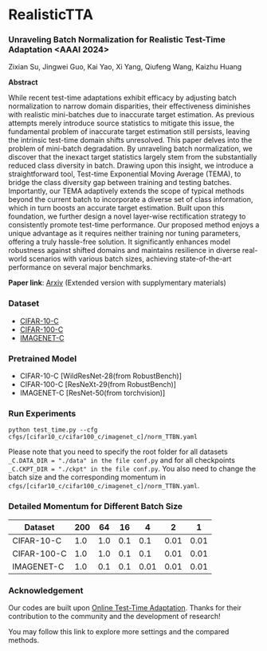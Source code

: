 # RealisticTTA

### Unraveling Batch Normalization for Realistic Test-Time Adaptation <AAAI 2024> 
Zixian Su, Jingwei Guo, Kai Yao, Xi Yang, Qiufeng Wang,  Kaizhu Huang

**Abstract**

While recent test-time adaptations exhibit efficacy by adjusting batch normalization to narrow domain disparities, their effectiveness diminishes with realistic mini-batches due to inaccurate target estimation. As previous attempts merely introduce source statistics to mitigate this issue, the fundamental problem of inaccurate target estimation still persists, leaving the intrinsic test-time domain shifts unresolved. This paper delves into the problem of mini-batch degradation. By unraveling batch normalization, we discover that the inexact target statistics largely stem from the substantially reduced class diversity in batch. Drawing upon this insight, we introduce a straightforward tool, Test-time Exponential Moving Average (TEMA), to bridge the class diversity gap between training and testing batches. Importantly, our TEMA adaptively extends the scope of typical methods beyond the current batch to incorporate a diverse set of class information, which in turn boosts an accurate target estimation. Built upon this foundation, we further design a novel layer-wise rectification strategy to consistently promote test-time performance.
Our proposed method enjoys a unique advantage as it requires neither training nor tuning parameters, offering a truly hassle-free solution. It significantly enhances model robustness against shifted domains and maintains resilience in diverse real-world scenarios with various batch sizes, achieving state-of-the-art performance on several major benchmarks.

**Paper link**: [Arxiv](https://arxiv.org/abs/2312.09486) (Extended version with supplymentary materials)

### Dataset

* [CIFAR-10-C](https://zenodo.org/record/2535967#.ZBiI7NDMKUk)
* [CIFAR-100-C](https://zenodo.org/records/3555552#.ZBiJA9DMKUk)
* [IMAGENET-C](https://zenodo.org/records/2235448#.Yj2RO_co_mF)

### Pretrained Model
* CIFAR-10-C [WildResNet-28(from RobustBench)]
* CIFAR-100-C [ResNeXt-29(from RobustBench)]
* IMAGENET-C [ResNet-50(from torchvision)]

### Run Experiments
``python test_time.py --cfg cfgs/[cifar10_c/cifar100_c/imagenet_c]/norm_TTBN.yaml``

Please note that you need to specify the root folder for all datasets `_C.DATA_DIR = "./data" in the file conf.py` and  for all checkpoints `_C.CKPT_DIR = "./ckpt" in the file conf.py`. You also need to change the batch size and the corresponding momentum in ``cfgs/[cifar10_c/cifar100_c/imagenet_c]/norm_TTBN.yaml``.

### Detailed Momentum for Different Batch Size

| Dataset| 200 | 64 | 16 | 4 | 2 | 1 |
|-----|-----|-----|-----|-----|-----|-----|
|CIFAR-10-C|1.0|1.0|0.1|0.1|0.01|0.01|
|CIFAR-100-C|1.0|1.0| 0.1|0.1|0.01|0.01|
|IMAGENET-C| 1.0|0.1| 0.1|0.01|0.01|0.01 |

### Acknowledgement
Our codes are built upon [Online Test-Time Adaptation](https://github.com/mariodoebler/test-time-adaptation/tree/main). Thanks for their contribution to the community and the development of research!

You may follow this link to explore more settings and the compared methods.
